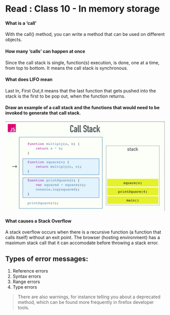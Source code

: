 # Read : Class 10 -  In memory storage
#### **What is a ‘call’**
 With the call() method, you can write a method that can be used on different objects.

#### **How many ‘calls’ can happen at once**
 Since the call stack is single, function(s) execution, is done, one at a time, from top to bottom. It means the call stack is synchronous.

#### **What does LIFO mean** 
Last In, First Out,it means that the last function that gets pushed into the stack is the first to be pop out, when the function returns.

#### Draw an example of a call stack and the functions that would need to be invoked to generate that call stack.
![img](../imgs301/call-stack.png)

#### **What causes a Stack Overflow** 
A stack overflow occurs when there is a recursive function (a function that calls itself) without an exit point. The browser (hosting environment) has a maximum stack call that it can accomodate before throwing a stack error.

## Types of error messages:
1. Reference errors
2. Syntax errors
3. Range errors
4. Type errors

> There are also warnings, for instance telling you about a deprecated method, which can be found more frequently in firefox developer tools.
